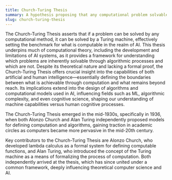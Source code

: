 ```yaml
---
title: Church-Turing Thesis  
summary: A hypothesis proposing that any computational problem solvable by a human using algorithms can also be solved by a Turing machine, which forms a foundation for the theoretical limits of computation.
slug: church-turing-thesis
---  
```


The Church-Turing Thesis asserts that if a problem can be solved by any computational method, it can be solved by a Turing machine, effectively setting the benchmark for what is computable in the realm of AI. This thesis underpins much of computational theory, including the development and limitations of AI systems, as it provides a framework for understanding which problems are inherently solvable through algorithmic processes and which are not. Despite its theoretical nature and lacking a formal proof, the Church-Turing Thesis offers crucial insight into the capabilities of both artificial and human intelligence—essentially defining the boundaries between what is achievable through computation and what remains beyond reach. Its implications extend into the design of algorithms and computational models used in AI, influencing fields such as ML, algorithmic complexity, and even cognitive science, shaping our understanding of machine capabilities versus human cognitive processes.

The Church-Turing Thesis emerged in the mid-1930s, specifically in 1936, when both Alonzo Church and Alan Turing independently proposed models for defining computation and algorithms, gaining traction in academic circles as computers became more pervasive in the mid-20th century.

Key contributors to the Church-Turing Thesis are Alonzo Church, who developed lambda calculus as a formal system for defining computable functions, and Alan Turing, who introduced the concept of the Turing machine as a means of formalizing the process of computation. Both independently arrived at the thesis, which has since united under a common framework, deeply influencing theoretical computer science and AI.